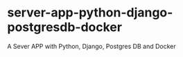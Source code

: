 # server-app-python-django-postgresdb-docker
A Sever APP with Python, Django, Postgres DB and Docker
